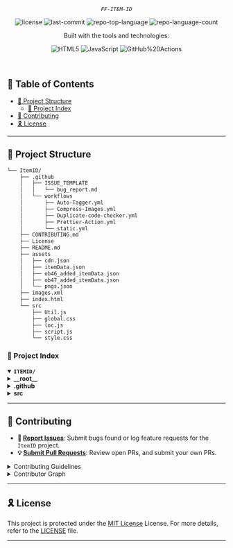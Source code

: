 
<p align="center">
	<em><code>FF-ITEM-ID</code></em>
</p>
<p align="center">
	<img src="https://img.shields.io/github/license/jinix6/ItemID?style=flat-square&logo=opensourceinitiative&logoColor=white&color=0080ff" alt="license">
	<img src="https://img.shields.io/github/last-commit/jinix6/ItemID?style=flat-square&logo=git&logoColor=white&color=0080ff" alt="last-commit">
	<img src="https://img.shields.io/github/languages/top/jinix6/ItemID?style=flat-square&color=0080ff" alt="repo-top-language">
	<img src="https://img.shields.io/github/languages/count/jinix6/ItemID?style=flat-square&color=0080ff" alt="repo-language-count">
</p>
<p align="center">Built with the tools and technologies:</p>
<p align="center">
	<img src="https://img.shields.io/badge/HTML5-E34F26.svg?style=flat-square&logo=HTML5&logoColor=white" alt="HTML5">
	<img src="https://img.shields.io/badge/JavaScript-F7DF1E.svg?style=flat-square&logo=JavaScript&logoColor=black" alt="JavaScript">
	<img src="https://img.shields.io/badge/GitHub%20Actions-2088FF.svg?style=flat-square&logo=GitHub-Actions&logoColor=white" alt="GitHub%20Actions">
</p>
<br>

## 🔗 Table of Contents
- [📁 Project Structure](#-project-structure)
  - [📂 Project Index](#-project-index)
- [🔰 Contributing](#-contributing)
- [🎗 License](#-license)

---

## 📁 Project Structure

```sh
└── ItemID/
    ├── .github
    │   ├── ISSUE_TEMPLATE
    │   │   └── bug_report.md
    │   └── workflows
    │       ├── Auto-Tagger.yml
    │       ├── Compress-Images.yml
    │       ├── Duplicate-code-checker.yml
    │       ├── Prettier-Action.yml
    │       └── static.yml
    ├── CONTRIBUTING.md
    ├── License
    ├── README.md
    ├── assets
    │   ├── cdn.json
    │   ├── itemData.json
    │   ├── ob46_added_itemData.json
    │   ├── ob47_added_itemData.json
    │   └── pngs.json
    ├── images.xml
    ├── index.html
    └── src
        ├── Util.js
        ├── global.css
        ├── loc.js
        ├── script.js
        └── style.css
```


### 📂 Project Index
<details open>
	<summary><b><code>ITEMID/</code></b></summary>
	<details> <!-- __root__ Submodule -->
		<summary><b>__root__</b></summary>
		<blockquote>
			<table>
			<tr>
				<td><b><a href='https://github.com/jinix6/ItemID/blob/master/License'>License</a></b></td>
			</tr>
			<tr>
				<td><b><a href='https://github.com/jinix6/ItemID/blob/master/index.html'>index.html</a></b></td>
			</tr>
			</table>
		</blockquote>
	</details>
	<details> <!-- .github Submodule -->
		<summary><b>.github</b></summary>
		<blockquote>
			<details>
				<summary><b>workflows</b></summary>
				<blockquote>
					<table>
					<tr>
						<td><b><a href='https://github.com/jinix6/ItemID/blob/master/.github/workflows/Auto-Tagger.yml'>Auto-Tagger.yml</a></b></td>
					</tr>
					<tr>
						<td><b><a href='https://github.com/jinix6/ItemID/blob/master/.github/workflows/Duplicate-code-checker.yml'>Duplicate-code-checker.yml</a></b></td>
					</tr>
					<tr>
						<td><b><a href='https://github.com/jinix6/ItemID/blob/master/.github/workflows/static.yml'>static.yml</a></b></td>
					</tr>
					<tr>
						<td><b><a href='https://github.com/jinix6/ItemID/blob/master/.github/workflows/Compress-Images.yml'>Compress-Images.yml</a></b></td>
					</tr>
					<tr>
						<td><b><a href='https://github.com/jinix6/ItemID/blob/master/.github/workflows/Prettier-Action.yml'>Prettier-Action.yml</a></b></td>
					</tr>
					</table>
				</blockquote>
			</details>
		</blockquote>
	</details>
	<details> <!-- src Submodule -->
		<summary><b>src</b></summary>
		<blockquote>
			<table>
			<tr>
				<td><b><a href='https://github.com/jinix6/ItemID/blob/master/src/style.css'>style.css</a></b></td>
			</tr>
			<tr>
				<td><b><a href='https://github.com/jinix6/ItemID/blob/master/src/Util.js'>Util.js</a></b></td>
			</tr>
			<tr>
				<td><b><a href='https://github.com/jinix6/ItemID/blob/master/src/script.js'>script.js</a></b></td>
			</tr>
			<tr>
				<td><b><a href='https://github.com/jinix6/ItemID/blob/master/src/loc.js'>loc.js</a></b></td>
			</tr>
			<tr>
				<td><b><a href='https://github.com/jinix6/ItemID/blob/master/src/global.css'>global.css</a></b></td>
			</tr>
			</table>
		</blockquote>
	</details>
</details>

---

## 🔰 Contributing
- **🐛 [Report Issues](https://github.com/jinix6/ItemID/issues)**: Submit bugs found or log feature requests for the `ItemID` project.
- **💡 [Submit Pull Requests](https://github.com/jinix6/ItemID/blob/main/CONTRIBUTING.md)**: Review open PRs, and submit your own PRs.

<details closed>
<summary>Contributing Guidelines</summary>

1. **Fork the Repository**: Start by forking the project repository to your github account.
2. **Clone Locally**: Clone the forked repository to your local machine using a git client.
   ```sh
   git clone https://github.com/jinix6/ItemID
   ```
3. **Create a New Branch**: Always work on a new branch, giving it a descriptive name.
   ```sh
   git checkout -b new-feature-x
   ```
4. **Make Your Changes**: Develop and test your changes locally.
5. **Commit Your Changes**: Commit with a clear message describing your updates.
   ```sh
   git commit -m 'Implemented new feature x.'
   ```
6. **Push to github**: Push the changes to your forked repository.
   ```sh
   git push origin new-feature-x
   ```
7. **Submit a Pull Request**: Create a PR against the original project repository. Clearly describe the changes and their motivations.
8. **Review**: Once your PR is reviewed and approved, it will be merged into the main branch. Congratulations on your contribution!
</details>

<details closed>
<summary>Contributor Graph</summary>
<br>
<p align="left">
   <a href="https://github.com/jinix6/ItemID/graphs/contributors">
      <img src="https://contrib.rocks/image?repo=jinix6/ItemID">
   </a>
</p>
</details>

---

## 🎗 License

This project is protected under the [MIT License](https://github.com/jinix6/ItemID/blob/main/License) License. For more details, refer to the [LICENSE](https://github.com/jinix6/ItemID/blob/main/License) file.

---
